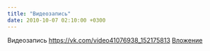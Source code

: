 ```yaml
---
title: "Видеозапись"
date: 2010-10-07 02:10:00 +0300
---
```


Видеозапись
<a class="vk-attach" href="https://vk.com/video41076938_152175813">https://vk.com/video41076938_152175813</a>
<a class="vk-attach" href="https://vk.com/video41076938_152175813">Вложение</a>
